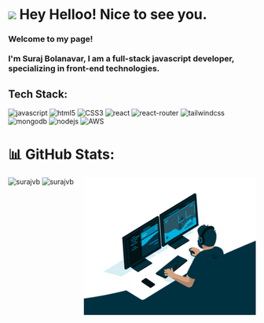 <h1><img src="https://emojis.slackmojis.com/emojis/images/1531849430/4246/blob-sunglasses.gif?1531849430" width="30"/> Hey Helloo! Nice to see you.</h1>


<h3>Welcome to my page! </br></br> I'm Suraj Bolanavar, I am a full-stack javascript developer, specializing in front-end technologies.</h3>
<h2>Tech Stack:</h2>
<p>
  <img alt="javascript" src="https://img.shields.io/badge/javascript-%23323330.svg?style=for-the-badge&logo=javascript&logoColor=%23F7DF1E" />
<img alt="html5" src="https://img.shields.io/badge/html5-%23E34F26.svg?style=for-the-badge&logo=html5&logoColor=white" />
  <img alt="CSS3" src="https://img.shields.io/badge/css3-%231572B6.svg?style=for-the-badge&logo=css3&logoColor=white" />
  <img alt="react" src="https://img.shields.io/badge/react-%2320232a.svg?style=for-the-badge&logo=react&logoColor=%2361DAFB" />
<img alt="react-router" src="https://img.shields.io/badge/React_Router-CA4245?style=for-the-badge&logo=react-router&logoColor=white" />
<img alt="tailwindcss" src="https://img.shields.io/badge/tailwindcss-%2338B2AC.svg?style=for-the-badge&logo=tailwind-css&logoColor=white" />
  <img alt="mongodb" src="https://img.shields.io/badge/MongoDB-%234ea94b.svg?style=for-the-badge&logo=mongodb&logoColor=white" />
  <img alt="nodejs" src="https://img.shields.io/badge/node.js-CA4245?style=for-the-badge&logo=node.js&logoColor=white" />

  <img alt="AWS" src="https://img.shields.io/badge/AWS-2C3E50?style=for-the-badge&logo=amazon-aws&logoColor=white" />

</p>

# 📊 GitHub Stats:

<img align="right" alt="GIF" src="https://github.com/surajvb/surajvb/blob/master/code.gif?raw=true" width="350" height="280" />

<p align="left">
<img src="https://github-readme-stats.vercel.app/api/top-langs/?username=surajvb&theme=dark&hide_border=false" alt="surajvb" width="450" height="280"/>
<img src="https://github-readme-streak-stats.herokuapp.com/?user=surajvb&theme=dark" alt="surajvb" width="450" height="280"/>
</p>






